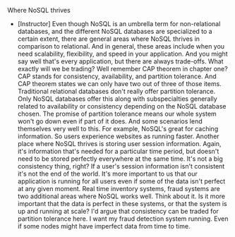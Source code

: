 Where NoSQL thrives
- [Instructor] Even though NoSQL is an umbrella term for non-relational databases, and the different NoSQL databases are specialized to a certain extent, there are general areas where NoSQL thrives in comparison to relational. And in general, these areas include when you need scalability, flexibility, and speed in your application. And you might say well that's every application, but there are always trade-offs. What exactly will we be trading? Well remember CAP theorem in chapter one? CAP stands for consistency, availability, and partition tolerance. And CAP theorem states we can only have two out of three of those items. Traditional relational databases don't really offer partition tolerance. Only NoSQL databases offer this along with subspecialties generally related to availability or consistency depending on the NoSQL database chosen. The promise of partition tolerance means our whole system won't go down even if part of it does. And some scenarios lend themselves very well to this. For example, NoSQL's great for caching information. So users experience websites as running faster. Another place where NoSQL thrives is storing user session information. Again, it's information that's needed for a particular time period, but doesn't need to be stored perfectly everywhere at the same time. It's not a big consistency thing, right? If a user's session information isn't consistent it's not the end of the world. It's more important to us that our application is running for all users even if some of the data isn't perfect at any given moment. Real time inventory systems, fraud systems are two additional areas where NoSQL works well. Think about it. Is it more important that the data is perfect in these systems, or that the system is up and running at scale? I'd argue that consistency can be traded for partition tolerance here. I want my fraud detection system running. Even if some nodes might have imperfect data from time to time.